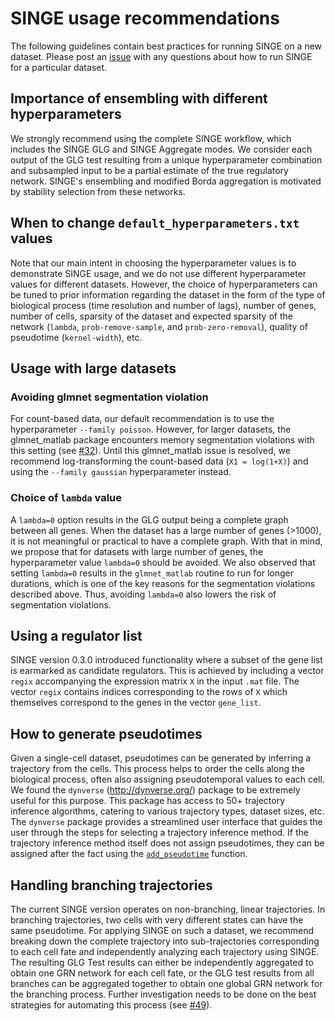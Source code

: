 # SINGE usage recommendations
The following guidelines contain best practices for running SINGE on a new dataset.
Please post an [issue](https://github.com/gitter-lab/SINGE/issues) with any questions about how to run SINGE for a particular dataset.

## Importance of ensembling with different hyperparameters
We strongly recommend using the complete SINGE workflow, which includes the SINGE GLG and SINGE Aggregate modes.
We consider each output of the GLG test resulting from a unique hyperparameter combination and subsampled input to be a partial estimate of the true regulatory network.
SINGE's ensembling and modified Borda aggregation is motivated by stability selection from these networks.

## When to change `default_hyperparameters.txt` values
Note that our main intent in choosing the hyperparameter values is to demonstrate SINGE usage, and we do not use different hyperparameter values for different datasets.
However, the choice of hyperparameters can be tuned to prior information regarding the dataset in the form of the type of biological process (time resolution and number of lags), number of genes, number of cells, sparsity of the dataset and expected sparsity of the network (`lambda`, `prob-remove-sample`, and `prob-zero-removal`), quality of pseudotime (`kernel-width`), etc.

## Usage with large datasets
### Avoiding glmnet segmentation violation
For count-based data, our default recommendation is to use the hyperparameter `--family poisson`.
However, for larger datasets, the glmnet_matlab package encounters memory segmentation violations with this setting (see [#32](https://github.com/gitter-lab/SINGE/issues/32)). 
Until this glmnet_matlab issue is resolved, we recommend log-transforming the count-based data (`X1 = log(1+X)`) and using the `--family gaussian` hyperparameter instead.

### Choice of `lambda` value
A `lambda=0` option results in the GLG output being a complete graph between all genes.
When the dataset has a large number of genes (>1000), it is not meaningful or practical to have a complete graph.
With that in mind, we propose that for datasets with large number of genes, the hyperparameter value `lambda=0` should be avoided.
We also observed that setting `lambda=0` results in the `glmnet_matlab` routine to run for longer durations, which is one of the key reasons for the segmentation violations described above.
Thus, avoiding `lambda=0` also lowers the risk of segmentation violations.

## Using a regulator list
SINGE version 0.3.0 introduced functionality where a subset of the gene list is earmarked as candidate regulators.
This is achieved by including a vector `regix` accompanying the expression matrix `X` in the input `.mat` file.
The vector `regix` contains indices corresponding to the rows of `X` which themselves correspond to the genes in the vector `gene_list`.

## How to generate pseudotimes
Given a single-cell dataset, pseudotimes can be generated by inferring a trajectory from the cells.
This process helps to order the cells along the biological process, often also assigning pseudotemporal values to each cell.
We found the `dynverse` (http://dynverse.org/) package to be extremely useful for this purpose.
This package has access to 50+ trajectory inference algorithms, catering to various trajectory types, dataset sizes, etc.
The `dynverse` package provides a streamlined user interface that guides the user through the steps for selecting a trajectory inference method.
If the trajectory inference method itself does not assign pseudotimes, they can be assigned after the fact using the [`add_pseudotime`](https://rdrr.io/github/dynverse/dynwrap/man/add_pseudotime.html) function.

## Handling branching trajectories
The current SINGE version operates on non-branching, linear trajectories. In branching trajectories, two cells with very different states can have the same pseudotime. For applying SINGE on such a dataset, we recommend breaking down the complete trajectory into sub-trajectories corresponding to each cell fate and independently analyzing each trajectory using SINGE. The resulting GLG Test results can either be independently aggregated to obtain one GRN network for each cell fate, or the GLG test results from all branches can be aggregated together to obtain one global GRN network for the branching process. Further investigation needs to be done on the best strategies for automating this process (see [#49](https://github.com/gitter-lab/SINGE/issues/49)).
